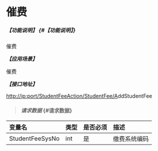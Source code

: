 # 催费

##### _【功能说明】_ {#【功能说明】}

催费

_**【应用场景】**_

催费

_**【接口地址】**_

[http://ip:port/StudentFeeAction/StudentFee/A](http://ip:port/HMQuery/PatrolRiver/GetPatrolRivers)ddStudentFee

> #### _请求数据_ {#请求数据}

| 变量名 | 类型 | 是否必须 | 描述 |
| :--- | :--- | :--- | :--- |
| StudentFeeSysNo | int | 是 | 缴费系统编码 |





